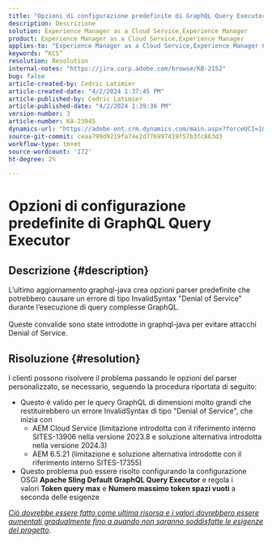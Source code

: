 ```yaml
---
title: "Opzioni di configurazione predefinite di GraphQL Query Executor"
description: Descrizione
solution: Experience Manager as a Cloud Service,Experience Manager
product: Experience Manager as a Cloud Service,Experience Manager
applies-to: "Experience Manager as a Cloud Service,Experience Manager 6.5"
keywords: “KCS”
resolution: Resolution
internal-notes: "https://jira.corp.adobe.com/browse/KB-2152"
bug: false
article-created-by: Cedric Latimier
article-created-date: "4/2/2024 1:37:45 PM"
article-published-by: Cedric Latimier
article-published-date: "4/2/2024 1:39:36 PM"
version-number: 3
article-number: KA-23945
dynamics-url: "https://adobe-ent.crm.dynamics.com/main.aspx?forceUCI=1&pagetype=entityrecord&etn=knowledgearticle&id=6a2ee22e-f6f0-ee11-904b-000d3a3110f0"
source-git-commit: ceaa799d9219fa74e2d776997419f57b3fc863d3
workflow-type: tm+mt
source-wordcount: '172'
ht-degree: 2%

---
```


# Opzioni di configurazione predefinite di GraphQL Query Executor

## Descrizione {#description}

L’ultimo aggiornamento graphql-java crea opzioni parser predefinite che potrebbero causare un errore di tipo InvalidSyntax &quot;Denial of Service&quot; durante l’esecuzione di query complesse GraphQL. <br><br>Queste convalide sono state introdotte in graphql-java per evitare attacchi Denial of Service. 

## Risoluzione {#resolution}


I clienti possono risolvere il problema passando le opzioni del parser personalizzato, se necessario, seguendo la procedura riportata di seguito:

- Questo è valido per le query GraphQL di dimensioni molto grandi che restituirebbero un errore InvalidSyntax di tipo &quot;Denial of Service&quot;, che inizia con
   - AEM Cloud Service (limitazione introdotta con il riferimento interno SITES-13906 nella versione 2023.8 e soluzione alternativa introdotta nella versione 2024.3)
   - AEM 6.5.21 (limitazione e soluzione alternativa introdotte con il riferimento interno SITES-17355)
- Questo problema può essere risolto configurando la configurazione OSGI <b>Apache Sling Default GraphQL Query Executor</b> e regola i valori <b>Token query max</b> e <b>Numero massimo token spazi vuoti</b> a seconda delle esigenze


*<u>Ciò dovrebbe essere fatto come ultima risorsa e i valori dovrebbero essere aumentati gradualmente fino a quando non saranno soddisfatte le esigenze del progetto</u>*.

